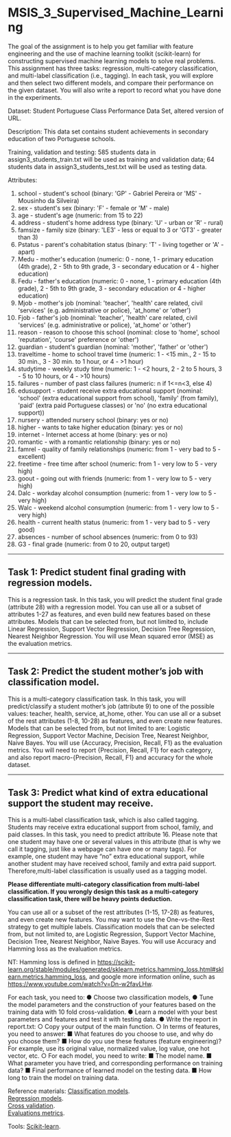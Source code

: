 # MSIS_3_Supervised_Machine_Learning


The goal of the assignment is to help you get familiar with feature engineering and the use of machine learning toolkit (scikit-learn) for constructing supervised machine learning models to solve real problems. This assignment has three tasks: regression, multi-category classification, and multi-label classification (i.e., tagging). In each task, you will explore and then select two different models, and compare their performance on the given dataset. You will also write a report to record what you have done in the experiments.

Dataset: Student Portuguese Class Performance Data Set, altered version of URL.

Description: This data set contains student achievements in secondary education of two Portuguese schools. 

Training, validation and testing: 585 students data in assign3_students_train.txt will be used as training and validation data; 64 students data in assign3_students_test.txt will be used as testing data.

Attributes:
1.	school - student's school (binary: 'GP' - Gabriel Pereira or 'MS' - Mousinho da Silveira)
2.	sex - student's sex (binary: 'F' - female or 'M' - male) 
3.	age - student's age (numeric: from 15 to 22) 
4.	address - student's home address type (binary: 'U' - urban or 'R' - rural) 
5.	famsize - family size (binary: 'LE3' - less or equal to 3 or 'GT3' - greater than 3) 
6.	Pstatus - parent's cohabitation status (binary: 'T' - living together or 'A' - apart) 
7.	Medu - mother's education (numeric: 0 - none, 1 - primary education (4th grade), 2 -  5th to 9th grade, 3 - secondary education or 4 - higher education) 
8.	Fedu - father's education (numeric: 0 - none, 1 - primary education (4th grade), 2 - 5th to 9th grade, 3 - secondary education or 4 - higher education) 
9.	Mjob - mother's job (nominal: 'teacher', 'health' care related, civil 'services' (e.g. administrative or police), 'at_home' or 'other') 
10.	Fjob - father's job (nominal: 'teacher', 'health' care related, civil 'services' (e.g. administrative or police), 'at_home' or 'other') 
11.	reason - reason to choose this school (nominal: close to 'home', school 'reputation', 'course' preference or 'other') 
12.	guardian - student's guardian (nominal: 'mother', 'father' or 'other') 
13.	traveltime - home to school travel time (numeric: 1 - <15 min., 2 - 15 to 30 min., 3 - 30 min. to 1 hour, or 4 - >1 hour) 
14.	studytime - weekly study time (numeric: 1 - <2 hours, 2 - 2 to 5 hours, 3 - 5 to 10 hours, or 4 - >10 hours) 
15.	failures - number of past class failures (numeric: n if 1<=n<3, else 4) 
16.	edusupport - student receive extra educational support (nominal:  'school' (extra educational support from school), 'family' (from family), 'paid' (extra paid Portuguese classes) or 'no' (no extra educational support))
17.	nursery - attended nursery school (binary: yes or no) 
18.	higher - wants to take higher education (binary: yes or no) 
19.	internet - Internet access at home (binary: yes or no) 
20.	romantic - with a romantic relationship (binary: yes or no) 
21.	famrel - quality of family relationships (numeric: from 1 - very bad to 5 - excellent) 
22.	freetime - free time after school (numeric: from 1 - very low to 5 - very high) 
23.	goout - going out with friends (numeric: from 1 - very low to 5 - very high) 
24.	Dalc - workday alcohol consumption (numeric: from 1 - very low to 5 - very high) 
25.	Walc - weekend alcohol consumption (numeric: from 1 - very low to 5 - very high) 
26.	health - current health status (numeric: from 1 - very bad to 5 - very good) 
27.	absences - number of school absences (numeric: from 0 to 93) 
28.	G3 - final grade (numeric: from 0 to 20, output target)


-------
## Task 1: Predict student final grading with regression models.
This is a regression task. In this task, you will predict the student final grade (attribute 28) with a regression model. You can use all or a subset of attributes 1-27 as features, and even build new features based on these attributes. Models that can be selected from, but not limited to, include Linear Regression, Support Vector Regression, Decision Tree Regression, Nearest Neighbor Regression. You will use Mean squared error (MSE) as the evaluation metrics.


--------
## Task 2: Predict the student mother’s job with classification model.
This is a multi-category classification task. In this task, you will predict/classify a student mother’s job (attribute 9) to one of the possible values: teacher, health, service, at_home, other. You can use all or a subset of the rest attributes (1-8, 10-28) as features, and even create new features. Models that can be selected from, but not limited to are: Logistic Regression, Support Vector Machine, Decision Tree, Nearest Neighbor, Naive Bayes. You will use {Accuracy, Precision, Recall, F1} as the evaluation metrics. You will need to report {Precision, Recall, F1} for each category, and also report macro-{Precision, Recall, F1} and accuracy for the whole dataset.


--------
## Task 3: Predict what kind of extra educational support the student may receive.
This is a multi-label classification task, which is also called tagging. Students may receive extra educational support from school, family, and paid classes. In this task, you need to predict attribute 16. Please note that one student may have one or several values in this attribute (that is why we call it tagging, just like a webpage can have one or many tags). For example, one student may have “no” extra educational support, while another student may have received school, family and extra paid support. Therefore,multi-label classification is usually used as a tagging model.

**Please differentiate multi-category classification from multi-label classification. If you wrongly design this task as a  multi-category classification task, there will be heavy points deduction.**

You can use all or a subset of the rest attributes (1-15, 17-28) as features, and even create new features. You may want to use the One-vs-the-Rest strategy to get multiple labels. Classification models that can be selected from, but not limited to, are Logistic Regression, Support Vector Machine, Decision Tree, Nearest Neighbor, Naive Bayes. You will use Accuracy and Hamming loss as the evaluation metrics.

NT: Hamming loss is defined in https://scikit-learn.org/stable/modules/generated/sklearn.metrics.hamming_loss.html#sklearn.metrics.hamming_loss, and google more information online, such as https://www.youtube.com/watch?v=Dn-w2favLHw.

For each task, you need to:
●	Choose two classification models,
●	Tune the model parameters and the construction of your features based on the training data with 10 fold cross-validation.
●	Learn a model with your best parameters and features and test it with testing data. 
●	Write the report in report.txt:
○	Copy your output of the main function.
○	In terms of features, you need to answer:
■	What features do you choose to use, and why do you choose them?
■	How do you use these features (feature engineering)? For example, use its original value, normalized value, log value, one hot vector, etc. 
○	For each model, you need to write:
■	The model name.
■	What parameter you have tried, and corresponding performance on training data?
■	Final performance of learned model on the testing data.
■	How long to train the model on training data.

Reference materials:
[Classification models](https://www.youtube.com/watch?v=ppXFoltcX7A).   
[Regression models](https://www.youtube.com/watch?v=ZkjP5RJLQF4).   
[Cross validation](https://www.youtube.com/watch?v=fSytzGwwBVw).   
[Evaluations metrics](https://scikit-learn.org/stable/modules/model_evaluation.html#classification-metrics).   

Tools:
[Scikit-learn](https://scikit-learn.org/stable/index.html#).       


